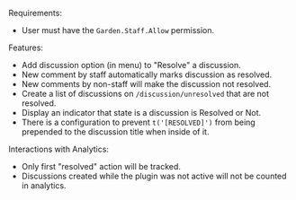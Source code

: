 Requirements:

- User must have the `Garden.Staff.Allow` permission.

Features:

- Add discussion option (in menu) to "Resolve" a discussion.
- New comment by staff automatically marks discussion as resolved.
- New comments by non-staff will make the discussion not resolved.
- Create a list of discussions on `/discussion/unresolved` that are not resolved.
- Display an indicator that state is a discussion is Resolved or Not.
- There is a configuration to prevent `t('[RESOLVED]')` from being prepended to the discussion title when inside of it.

Interactions with Analytics:

- Only first "resolved" action will be tracked.
- Discussions created while the plugin was not active will not be counted in analytics.
